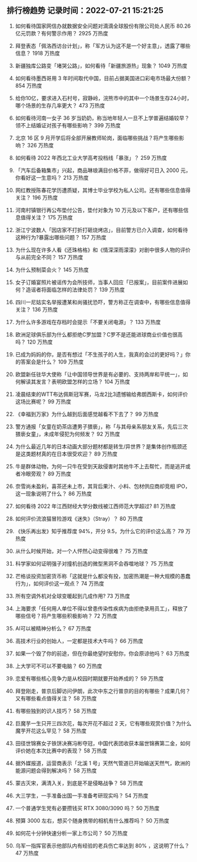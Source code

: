 
## 排行榜趋势 记录时间：2022-07-21 15:21:25
  
  1. 如何看待国家网信办就数据安全问题对滴滴全球股份有限公司处人民币 80.26 亿元罚款？有何警示作用？ 2925 万热度
    
  2. 拜登表态「佩洛西访台计划」，称「军方认为这不是一个好主意」，透露了哪些信息？ 1918 万热度
    
  3. 新疆独库公路变「堵哭公路」，如何看待「新疆旅游热」现象？ 1049 万热度
    
  4. 如何看待墨西哥用 3 年时间取代中国，目前占据美国进口彩电市场最大份额？ 854 万热度
    
  5. 给你10亿，要求进入石村号，寂静岭，浣熊市中的其中一个场景生存24小时，哪个场景的生存几率更大？ 473 万热度
    
  6. 如何看待河南一女子 36 岁当奶奶，称当地年轻人一旦不上学普遍结婚较早？领不上结婚证对孩子有哪些影响？ 399 万热度
    
  7. 北京 16 区 9 月开学后将全部开展教师轮岗，面临哪些挑战？将产生哪些影响？ 326 万热度
    
  8. 如何看待 2022 年西北工业大学高考投档线「暴涨」？ 259 万热度
    
  9. 「汽车后备箱集市」兴起，商品琳琅满目价格不菲，做得好可日入 2000 元，你看好这一生意吗？ 213 万热度
    
  10. 网红教授陈春花学历遭质疑，其博士毕业学校为私人公司。还有哪些信息值得关注？ 196 万热度
    
  11. 河南村镇银行再公布垫付公告，垫付对象为 10 万元及以下客户，还有哪些信息值得关注？ 175 万热度
    
  12. 浙江宁波数人「因店家不打折打砸烧烤店」，目前警方已介入调查，如何看待这种行为?暴露出哪些问题？ 157 万热度
    
  13. 为什么现在许多人看《还珠格格》和《情深深雨濛濛》对剧中很多人物的评价与从前完全不同？ 157 万热度
    
  14. 为什么预制菜会火？ 145 万热度
    
  15. 女子订婚宴照片被谣传为会所技师，当事人回应「已报案」，目前案件进展如何？造谣者将面临怎样的法律处罚？ 139 万热度
    
  16. 四川一尼姑实名举报遭某和尚骚扰恐吓，警方称正在调查中，有哪些信息值得关注？ 136 万热度
    
  17. 为什么许多游戏在存档时会提示「不要关闭电源」？ 133 万热度
    
  18. 欧洲足球俱乐部为什么都拒绝C罗加盟？C罗不是还能进球商业价值也很高吗？ 120 万热度
    
  19. 已成为妈妈的你，是否有想过「不生孩子的人生，我真的会过的更好吗？」你的答案会是什么？ 109 万热度
    
  20. 欧盟新任驻华大使称「让中国领导世界是有必要的、支持两岸和平统一」，如何解读其发言？表明欧盟怎样的立场？ 104 万热度
    
  21. 凌晨结束的WTT布达佩斯冠军赛，马龙2比3遗憾输给弗朗西斯卡，如何评价这场比赛呢？ 99 万热度
    
  22. 《幸福到万家》为什么越到后面感觉越看不下去了？ 99 万热度
    
  23. 警方通报「女童在奶茶店遭男子猥亵」，称「与其母亲系朋友关系，先后三次猥亵女童」，未成年侵犯为何频发？ 92 万热度
    
  24. 为什么最近几年的日本动画大部分题材都是转生/异世界？是集体创作瓶颈还是这类题材真的在日本很受欢迎？ 89 万热度
    
  25. 牛是群体动物，为何一只牛在受到天敌侵害时其他牛不上去帮忙，而是逃开或者冷眼旁观？ 89 万热度
    
  26. 奈雪尚未盈利，喜茶还未上市，其背后果汁、小料、包材供应商却竞相 IPO，这一现象说明了什么？ 86 万热度
    
  27. 如何看待 2022 年江西财经大学分数线被江西师范大学超过? 81 万热度
    
  28. 如何评价流浪猫冒险游戏《迷失》（Stray）？ 80 万热度
    
  29. 《快乐再出发》知乎推荐度 94%，开分 9.5，为什么它的评价这么高？ 79 万热度
    
  30. 从什么时候开始，对一个人怦然心动变得很难？ 75 万热度
    
  31. 科学家如何证明强子对撞机创造的微型黑洞不会吞噬地球？ 75 万热度
    
  32. 芒格谈投资加密货币称「这就是什么都没有投，加密热潮是一种大规模的愚蠢行为」，如何评价这一观点？ 74 万热度
    
  33. 所有空调外机对全球变暖起到几成作用? 73 万热度
    
  34. 上海要求「任何用人单位不得以曾患传染性疾病为由拒绝录用员工」，释放了哪些信号？将产生哪些积极影响？ 72 万热度
    
  35. AI可以被精神分析么？ 67 万热度
    
  36. 高技术行业的创始人，一定都是技术大牛吗？ 66 万热度
    
  37. 如果一个毁了你的前途，但在你最绝望时安慰你，你会原谅他吗？ 63 万热度
    
  38. 上大学可不可以不要电脑？ 60 万热度
    
  39. 恋爱有哪些核心竞争力是从校园时期就要开始养成的？ 59 万热度
    
  40. 拜登刚走，普京后脚访问伊朗，此次中东之行普京的目的有哪些？成果几何？又有哪些看点值得关注？ 58 万热度
    
  41. 有哪些独到的识人技巧？ 58 万热度
    
  42. 巨魔芋一生只开三四次花，每次开花不超过 2 天，它有哪些观赏价值？为什么魔芋开花这么罕见？ 58 万热度
    
  43. 田径世锦赛女子铁饼决赛冯彬夺冠，中国代表团收获本届世锦赛第二金，如何评价她在本次比赛中的表现？ 58 万热度
    
  44. 据外媒报道，运营商表示「北溪 1 号」天然气管道已开始输送天然气，欧洲的能源问题会得到解决吗？ 58 万热度
    
  45. 蒙古灭宋，满清入关，到底是不是侵略战争？ 58 万热度
    
  46. 大三学生，一手准备出国一手准备考研现实吗？ 54 万热度
    
  47. 一个普通学生党有必要攒钱买 RTX 3080/3090 吗？ 50 万热度
    
  48. 预算 3000 左右，想买个随身携带的相机有什么推荐吗？ 50 万热度
    
  49. 如何花十分钟快速分析一家上市公司？ 50 万热度
    
  50. 乌军一指挥官表示他部队内有经验的老兵伤亡率达到 80% ，这说明了什么？ 47 万热度
    